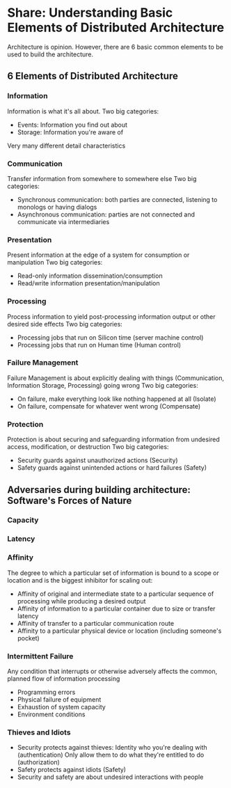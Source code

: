 # Share: Understanding Basic Elements of Distributed Architecture

Architecture is opinion. However, there are 6 basic common elements to be used to build the architecture.

## 6 Elements of Distributed Architecture

### Information

Information is what it's all about.
Two big categories:

* Events: Information you find out about
* Storage: Information you're aware of

Very many different detail characteristics

### Communication

Transfer information from somewhere to somewhere else
Two big categories:

* Synchronous communication: both parties are connected, listening to monologs or having dialogs
* Asynchronous communication: parties are not connected and communicate via intermediaries

### Presentation

Present information at the edge of a system for consumption or manipulation
Two big categories:

* Read-only information dissemination/consumption
* Read/write information presentation/manipulation

### Processing

Process information to yield post-processing information output or other desired side effects
Two big categories:

* Processing jobs that run on Silicon time (server machine control)
* Processing jobs that run on Human time (Human control)

### Failure Management

Failure Management is about explicitly dealing with things (Communication, Information Storage, Processing) going wrong
Two big categories:

* On failure, make everything look like nothing happened at all (Isolate)
* On failure, compensate for whatever went wrong (Compensate)

### Protection

Protection is about securing and safeguarding information from undesired access, modification, or destruction
Two big categories:

* Security guards against unauthorized actions (Security)
* Safety guards against unintended actions or hard failures (Safety)

## Adversaries during building architecture: Software's Forces of Nature

### Capacity

### Latency

### Affinity

The degree to which a particular set of information is bound to a scope or location and is the biggest inhibitor for scaling out:

* Affinity of original and intermediate state to a particular sequence of processing while producing a desired output
* Affinity of information to a particular container due to size or transfer latency
* Affinity of transfer to a particular communication route
* Affinity to a particular physical device or location (including someone's pocket)

### Intermittent Failure

Any condition that interrupts or otherwise adversely affects the common, planned flow of information processing

* Programming errors
* Physical failure of equipment
* Exhaustion of system capacity
* Environment conditions

### Thieves and Idiots

* Security protects against thieves:
    Identity who you're dealing with (authentication)
    Only allow them to do what they're entitled to do (authorization)
* Safety protects against idiots (Safety)
* Security and safety are about undesired interactions with people